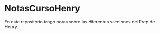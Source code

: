 # NotasCursoHenry
En este repositorio tengo notas sobre las diferentes secciones del Prep de Henry.
